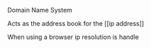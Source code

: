 Domain Name System

Acts as the address book for the [[ip address]]

When using a browser ip resolution is handle